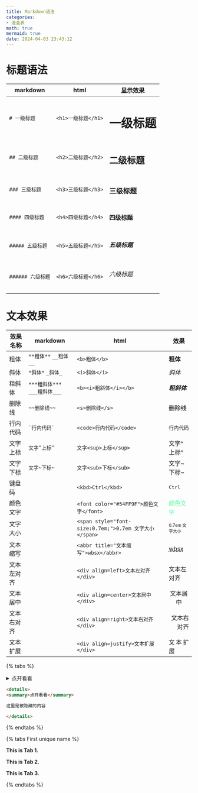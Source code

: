 ```yaml
---
title: Markdown语法
categories:  
- 速查表
math: true
mermaid: true
date: 2024-04-03 23:43:12
---
```

# 标题语法
| markdown         | html               | 显示效果          |
| ---------------- | ------------------ | ---------------- |
| `# 一级标题`      | `<h1>一级标题</h1>` | <h1>一级标题</h1> |
| `## 二级标题`     | `<h2>二级标题</h2>` | <h2>二级标题</h2> |
| `### 三级标题`    | `<h3>三级标题</h3>` | <h3>三级标题</h3> |
| `#### 四级标题`   | `<h4>四级标题</h4>` | <h4>四级标题</h4> |
| `##### 五级标题`  | `<h5>五级标题</h5>` | <h5>五级标题</h5> |
| `###### 六级标题` | `<h6>六级标题</h6>` | <h6>六级标题</h6> |

# 文本效果

| 效果名称 | markdown                | html | 效果 |
| -------- | ----------------------- | ---- | ---- |
| 粗体     | `**粗体**`   `__粗体__` | `<b>粗体</b>` | **粗体** |
| 斜体     | `*斜体*` `_斜体_`       | `<i>斜体</i>` | *斜体* |
| 粗斜体   | `***粗斜体***`  `___粗斜体___`      | `<b><i>粗斜体</i></b>` | ***粗斜体*** |
| 删除线   | `~~删除线~~`            | `<s>删除线</s>` | ~~删除线~~ |
| 行内代码 | `` `行内代码` `` | `<code>行内代码</code>` | `行内代码` |
| 文字上标 | `文字^上标^` | `文字<sup>上标</sup>` |文字^上标^|
| 文字下标 | `文字~下标~` | `文字<sub>下标</sub>` | 文字~下标~ |
| 键盘码 |  | `<kbd>Ctrl</kbd>` | <kbd>Ctrl</kbd> |
| 颜色文字 |  | `<font color="#54FF9F">颜色文字</font>` | <font color="#54FF9F">颜色文字</font> |
| 文字大小 |  | `<span style="font-size:0.7em;">0.7em 文字大小</span>` | <span style="font-size:0.7em;">0.7em 文字大小</span> |
| 文本缩写 |  | `<abbr title="文本缩写">wbsx</abbr>`    | <abbr title="文本缩写">wbsx</abbr> |
|文本左对齐|                                |`<div align=left>文本左对齐</div>`|<div align=left>文本左对齐</div> |
|文本居中|                                |`<div align=center>文本居中</div>`|<div align=center>文本居中</div>|
|文本右对齐|                                |`<div align=right>文本右对齐</div>`|<div align=right>文本右对齐</div>|
|文本扩展|                                |`<div align=justify>文本扩展</div>`|<div align=justify>文本扩展</div>|

{% tabs %}

<!-- tab 效果 -->

<details>
<summary>点开看看</summary>

这里是被隐藏的内容

</details>


<!-- endtab -->

<!-- tab 代码 -->

```markdown
<details>
<summary>点开看看</summary>

这里是被隐藏的内容

</details>
```

<!-- endtab -->


{% endtabs %}

{% tabs First unique name %}

<!-- tab First unique name 1 @ri:home-4-line -->

**This is Tab 1.**

<!-- endtab -->

<!-- tab Icon Test @ri:cloud-line -->

**This is Tab 2.**

<!-- endtab -->

<!-- tab -->

**This is Tab 3.**

<!-- endtab -->

{% endtabs %}
<!--stackedit_data:
eyJoaXN0b3J5IjpbLTU1MzQ2NzQ3NSwzMjgyMTAwMDEsLTc4MT
cxMDczNF19
-->